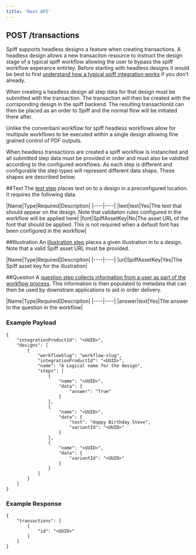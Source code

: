 ```yaml
---
title: 'Rest API'
---
```


## POST /transactions

Spiff supports headless designs a feature when creating transactions. A headless design allows a new transaciton resource to instruct the design stage of a typical spiff workflow allowing the user to bypass the spiff workflow experance entirley. Before starting with headless designs it would be best to first [understand how a typical spiff integration works](/developer/integrations) if you don't already. 

When creating a headless design all step data for that design must be submitted with the transaction. The transaction will then be created with the corrsponding design in the spiff backend. The resulting transactionId can then be placed as an order to Spiff and the normal flow will be initiated there after. 

Unlike the conventianl workflow for spiff headless workflows allow for multipule workflows to be executed within a single design allowing fine grained control of PDF outputs.

When headless transactions are created a spiff workflow is instancited and all submitted step data must be provided in order and must also be validted according to the configured workflows. As each step is different and configurable the step types will represent different data shaps. These shapes are described below.

##Text
The [text step](/spiff-concepts/step-types/add-text) places text on to a design in a preconfigured location. It requires the following data

|Name|Type|Required|Description|
|----|----|
|text|text|Yes|The text that should appear on the design. Note that validation rules configured in the workflow will be applied here|
|font|SpiffAssetKey|No|The asset URL of the font that should be applied. This is not required when a default font has been configured in the workflow|

##Illustration
An [illustration step](/spiff-concepts/step-types/add-illustrations) places a given illustration in to a design. Note that a valid Spiff asset URL must be provided.

|Name|Type|Required|Descripiton|
|----|----|
|url|SpiffAssetKey|Yes|The Spiff asset key for the illustration|

##Question
A [question step collects information from a user as part of the workflow process](/spiff-concepts/step-types/add-question). This information is then populated to metadata that can then be used by downstram applications to aid in order delivery.

|Name|Type|Required|Descripiton|
|----|----|
|answer|text|Yes|The answer to the question in the workflow|


### Example Payload
```
{
    "integrationProductId": "<UUID>",
    "designs": [
        {
        	"workflowSlug": "workflow-slug",
        	"integrationProductId": "<UUID>",
            "name": "A Logical name for the design",
            "steps": [
                {
                	"name": "<UUID>",
                    "data": {
                        "answer": "True"
                    }
                },
                {
                    "name": "<UUID>",
                    "data": {
                        "text": "Happy Birthday Steve",
                        "variantId": "<UUID>"
                    }
                },
                {
                	"name": "<UUID>",
                    "data": {
                        "variantId": "<UUID>"
                    }
                }
            ]
        }
    ]
}
```

### Example Response
```
{
	"transactions": [
    	{
        	"id": "<UUID>" 
        }
    ]
}
```